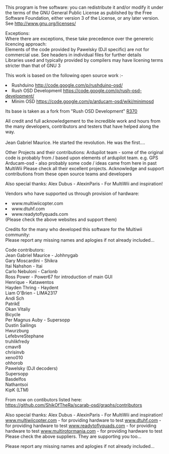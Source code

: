 This program is free software: you can redistribute it and/or modify it under the terms of the GNU General Public License as published by the Free Software Foundation, either version 3 of the License, or any later version. See http://www.gnu.org/licenses/

Exceptions:<br>
Where there are exceptions, these take precedence over the genereric licencing approach:<br>
Elements of the code provided by Pawelsky (DJI specific) are not for commercial use. See headers in individual files for further details<br>
Libraries used and typically provided by compilers may have licening terms stricter than that of GNU 3<br>

This work is based on the following open source work :-
<li> Rushduino                 <a href='http://code.google.com/p/rushduino-osd/'>http://code.google.com/p/rushduino-osd/</a>
<li> Rush OSD Development      <a href='https://code.google.com/p/rush-osd-development/'>https://code.google.com/p/rush-osd-development/</a>
<li> Minim OSD                 <a href='https://code.google.com/p/arducam-osd/wiki/minimosd'>https://code.google.com/p/arducam-osd/wiki/minimosd</a>

Its base is taken as a fork from "Rush OSD Development" <a href='https://code.google.com/p/multiwii-osd/source/detail?r=370'>R370</a>

All credit and full acknowledgement to the incredible work and hours from the many developers, contributors and testers that have helped along the way.<br>
<br>
Jean Gabriel Maurice. He started the revolution. He was the first....<br>


Other Projects and their contributions:
Ardupilot team - some of the original code is probably from / based upon elements of ardupilot team. e.g. GPS
Arducam-osd - also probably some code / ideas came from here in past
MultiWii
Please check all their excellent projects. 
Acknowledge and support contributions from these open source teams and developers

Also special thanks:
Alex Dubus - AlexinParis - For MultiWii and inspiration!

Vendors who have supported us through provision of hardware:
<li>www.multiwiicopter.com</a>
<li>www.dtuhf.com</a>
<li>www.readytoflyquads.com</a>
<br>
(Please check the above websites and support them)  

Credits for the many who developed this software for the Multiwii community:<br>
Please report any missing names and aplogies if not already included...<br>

Code contributors:<br>
Jean Gabriel Maurice - Johhnygab<br>
Gary Moscardini - Shikra<br>
Itai Nahshon - Itai<br>
Carlo Nebuloni - Carlonb<br>
Ross Power - Power67 for introduction of main GUI<br>
Henrique - Katawentos<br>
Hayden Thring - Haydent<br>
Liam O'Brien - LIMA2317<br>
Andi Sch<br>
PatrikE<br>
Okan Vitaliy<br>
Bicycle<br>
Per Magnus Auby - Supersopp<br>
Dustin Sailings<br>
Hwurzburg<br>
LefebvreStephane<br>
truhlikfredy<br>
cmavr8<br>
chrisinvb<br>
xeno010<br>
ohhorob<br>
Pawelsky (DJI decoders)<br>
Supersopp<br>
Basdelfos<br>
Nathantsoi<br>
KipK (LTM)<br>

From now on contibutors listed here:
https://github.com/ShikOfTheRa/scarab-osd/graphs/contributors

Also special thanks:
Alex Dubus - AlexinParis - For MultiWii and inspiration!
www.multiwiicopter.com       - for providing hardware to test
www.dtuhf.com                - for providing hardware to test
www.readytoflyquads.com      - for providing hardware to test
www.multirotormania.com      - for providing hardware to test
Please check the above suppliers. They are supporting you too...  




Please report any missing names and aplogies if not already included...
